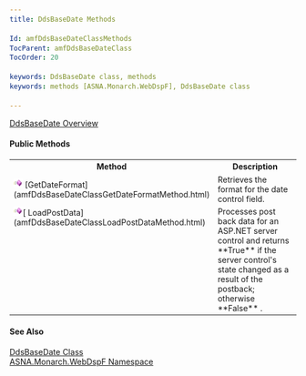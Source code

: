 ```yaml
---
title: DdsBaseDate Methods

Id: amfDdsBaseDateClassMethods
TocParent: amfDdsBaseDateClass
TocOrder: 20

keywords: DdsBaseDate class, methods
keywords: methods [ASNA.Monarch.WebDspF], DdsBaseDate class

---
```


[DdsBaseDate Overview](amfDdsBaseDateClass.html) 

#### Public Methods
<table class="mytable" cellspacing="0" cellpadding="4" width="90%">
          <colgroup>
            <col width="30%" />
            <col width="70%" />
          </colgroup>
          <tr>
            <th>Method</th>
            <th>Description</th>
          </tr>
          <tr>
            <td><img  alt="public method" src="Images/Methods.bmp" width="16" border="0" /> [GetDateFormat](amfDdsBaseDateClassGetDateFormatMethod.html)</td>
            <td>Retrieves the format for
            the date control field.</td>
          </tr>
          <tr valign="top">
            <td><img  alt="public method" src="Images/Methods.bmp" width="16" border="0" />[
              LoadPostData](amfDdsBaseDateClassLoadPostDataMethod.html)
            </td>
            <td>Processes post back data
            for an ASP.NET server control and returns 
 **True**  if the server control's state
            changed as a result of the postback; otherwise 
 **False** .</td>
          </tr>
</table>

#### See Also
[DdsBaseDate Class](amfDdsBaseDateClass.html) <br /> [ ASNA.Monarch.WebDspF Namespace](amfWebDspFNamespace.html) 
